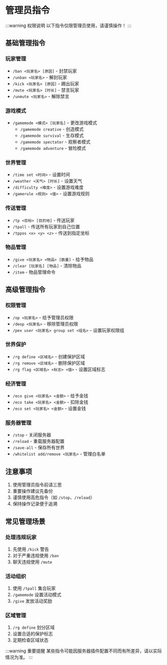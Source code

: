 # 管理员指令

:::warning 权限说明
以下指令仅限管理员使用，请谨慎操作！
:::

## 基础管理指令

### 玩家管理
- `/ban <玩家名> [原因]` - 封禁玩家
- `/unban <玩家名>` - 解封玩家
- `/kick <玩家名> [原因]` - 踢出玩家
- `/mute <玩家名> [时长]` - 禁言玩家
- `/unmute <玩家名>` - 解除禁言

### 游戏模式
- `/gamemode <模式> [玩家名]` - 更改游戏模式
  - `/gamemode creative` - 创造模式
  - `/gamemode survival` - 生存模式
  - `/gamemode spectator` - 观察者模式
  - `/gamemode adventure` - 冒险模式

### 世界管理
- `/time set <时间>` - 设置时间
- `/weather <天气> [时长]` - 设置天气
- `/difficulty <难度>` - 设置游戏难度
- `/gamerule <规则> <值>` - 设置游戏规则

### 传送管理
- `/tp <目标> [目的地]` - 传送玩家
- `/tpall` - 传送所有玩家到自己位置
- `/tppos <x> <y> <z>` - 传送到指定坐标

### 物品管理
- `/give <玩家名> <物品> [数量]` - 给予物品
- `/clear [玩家名] [物品]` - 清除物品
- `/item` - 物品管理命令

## 高级管理指令

### 权限管理
- `/op <玩家名>` - 给予管理员权限
- `/deop <玩家名>` - 移除管理员权限
- `/pex user <玩家名> group set <组名>` - 设置玩家权限组

### 世界保护
- `/rg define <区域名>` - 创建保护区域
- `/rg remove <区域名>` - 删除保护区域
- `/rg flag <区域名> <标志> <值>` - 设置区域标志

### 经济管理
- `/eco give <玩家名> <金额>` - 给予金钱
- `/eco take <玩家名> <金额>` - 扣除金钱
- `/eco set <玩家名> <金额>` - 设置金钱

### 服务器管理
- `/stop` - 关闭服务器
- `/reload` - 重载服务器配置
- `/save-all` - 保存所有世界
- `/whitelist add/remove <玩家名>` - 管理白名单

## 注意事项

1. 使用管理员指令前请三思
2. 重要操作建议先备份
3. 谨慎使用高危指令（如 `/stop`、`/reload`）
4. 保持操作记录便于追溯

## 常见管理场景

### 处理违规玩家
1. 先使用 `/kick` 警告
2. 对于严重违规使用 `/ban`
3. 聊天违规使用 `/mute`

### 活动组织
1. 使用 `/tpall` 集合玩家
2. `/gamemode` 设置活动模式
3. `/give` 发放活动奖励

### 区域管理
1. `/rg define` 划分区域
2. 设置合适的保护标志
3. 定期检查区域状态

:::warning 重要提醒
某些指令可能因服务器插件配置不同而有所差异，请以实际情况为准。
:::